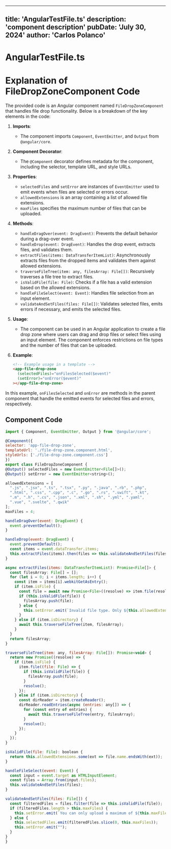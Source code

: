 ---
  title: 'AngularTestFile.ts'
  description: 'component description'
  pubDate: 'July 30, 2024'
  author: 'Carlos Polanco'
  ---
  
  
  
  # AngularTestFile.ts
  # Explanation of FileDropZoneComponent Code

The provided code is an Angular component named `FileDropZoneComponent` that handles file drop functionality. Below is a breakdown of the key elements in the code:

1. **Imports**:
   - The component imports `Component`, `EventEmitter`, and `Output` from `@angular/core`.

2. **Component Decorator**:
   - The `@Component` decorator defines metadata for the component, including the selector, template URL, and style URLs.

3. **Properties**:
   - `selectedFiles` and `setError` are instances of `EventEmitter` used to emit events when files are selected or errors occur.
   - `allowedExtensions` is an array containing a list of allowed file extensions.
   - `maxFiles` specifies the maximum number of files that can be uploaded.

4. **Methods**:
   - `handleDragOver(event: DragEvent)`: Prevents the default behavior during a drag-over event.
   - `handleDrop(event: DragEvent)`: Handles the drop event, extracts files, and validates them.
   - `extractFiles(items: DataTransferItemList)`: Asynchronously extracts files from the dropped items and validates them against allowed extensions.
   - `traverseFileTree(item: any, filesArray: File[])`: Recursively traverses a file tree to extract files.
   - `isValidFile(file: File)`: Checks if a file has a valid extension based on the allowed extensions.
   - `handleFileSelect(event: Event)`: Handles file selection from an input element.
   - `validateAndSetFiles(files: File[])`: Validates selected files, emits errors if necessary, and emits the selected files.

5. **Usage**:
   - The component can be used in an Angular application to create a file drop zone where users can drag and drop files or select files using an input element. The component enforces restrictions on file types and the number of files that can be uploaded.

6. **Example**:
   ```html
   <!-- Example usage in a template -->
   <app-file-drop-zone
     (selectedFiles)="onFilesSelected($event)"
     (setError)="onError($event)"
   ></app-file-drop-zone>
   ```

In this example, `onFilesSelected` and `onError` are methods in the parent component that handle the emitted events for selected files and errors, respectively.
  
  ## Component Code
  ```jsx
  import { Component, EventEmitter, Output } from '@angular/core';

@Component({
  selector: 'app-file-drop-zone',
  templateUrl: './file-drop-zone.component.html',
  styleUrls: ['./file-drop-zone.component.css']
})
export class FileDropZoneComponent {
  @Output() selectedFiles = new EventEmitter<File[]>();
  @Output() setError = new EventEmitter<string>();

  allowedExtensions = [
    ".js", ".jsx", ".ts", ".tsx", ".py", ".java", ".rb", ".php",
    ".html", ".css", ".cpp", ".c", ".go", ".rs", ".swift", ".kt",
    ".m", ".h", ".cs", ".json", ".xml", ".sh", ".yml", ".yaml",
    ".vue", ".svelte", ".qwik"
  ];
  maxFiles = 4;

  handleDragOver(event: DragEvent) {
    event.preventDefault();
  }

  handleDrop(event: DragEvent) {
    event.preventDefault();
    const items = event.dataTransfer.items;
    this.extractFiles(items).then(files => this.validateAndSetFiles(files));
  }

  async extractFiles(items: DataTransferItemList): Promise<File[]> {
    const filesArray: File[] = [];
    for (let i = 0; i < items.length; i++) {
      const item = items[i].webkitGetAsEntry();
      if (item.isFile) {
        const file = await new Promise<File>((resolve) => item.file(resolve));
        if (this.isValidFile(file)) {
          filesArray.push(file);
        } else {
          this.setError.emit(`Invalid file type. Only ${this.allowedExtensions.join(", ")} files are allowed.`);
        }
      } else if (item.isDirectory) {
        await this.traverseFileTree(item, filesArray);
      }
    }
    return filesArray;
  }

  traverseFileTree(item: any, filesArray: File[]): Promise<void> {
    return new Promise((resolve) => {
      if (item.isFile) {
        item.file((file: File) => {
          if (this.isValidFile(file)) {
            filesArray.push(file);
          }
          resolve();
        });
      } else if (item.isDirectory) {
        const dirReader = item.createReader();
        dirReader.readEntries(async (entries: any[]) => {
          for (const entry of entries) {
            await this.traverseFileTree(entry, filesArray);
          }
          resolve();
        });
      }
    });
  }

  isValidFile(file: File): boolean {
    return this.allowedExtensions.some(ext => file.name.endsWith(ext));
  }

  handleFileSelect(event: Event) {
    const input = event.target as HTMLInputElement;
    const files = Array.from(input.files);
    this.validateAndSetFiles(files);
  }

  validateAndSetFiles(files: File[]) {
    const filteredFiles = files.filter(file => this.isValidFile(file));
    if (filteredFiles.length > this.maxFiles) {
      this.setError.emit(`You can only upload a maximum of ${this.maxFiles} files.`);
    } else {
      this.selectedFiles.emit(filteredFiles.slice(0, this.maxFiles));
      this.setError.emit("");
    }
  }
}
  ```
  